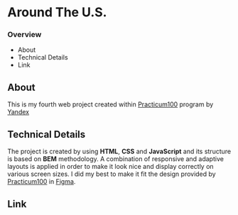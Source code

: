 # Around The U.S.

### Overview

* About
* Technical Details
* Link

## About

This is my fourth web project created within [Practicum100](https://practicum.yandex.com) program by [Yandex](https://www.yandex.com)

## Technical Details

The project is created by using __HTML__,  __CSS__ and __JavaScript__ and its structure is based on __BEM__ methodology. A combination of responsive and adaptive layouts is applied in order to make it look nice and display correctly on various screen sizes. I did my best to make it fit the design provided by [Practicum100](https://practicum.yandex.com) in [Figma](https://www.figma.com/).

## Link

